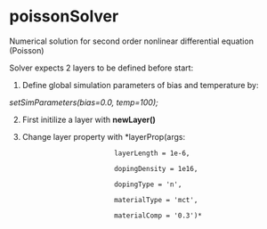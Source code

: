 # poissonSolver

Numerical solution for second order nonlinear differential equation (Poisson) 

Solver expects 2 layers to be defined before start:

1. Define global simulation parameters of bias and temperature by:

*setSimParameters(bias=0.0, temp=100);*

2. First initilize a layer with **newLayer()**

3. Change layer property with *layerProp(args:

                              layerLength = 1e-6,

                              dopingDensity = 1e16,

                              dopingType = 'n',

                              materialType = 'mct',

                              materialComp = '0.3')*
